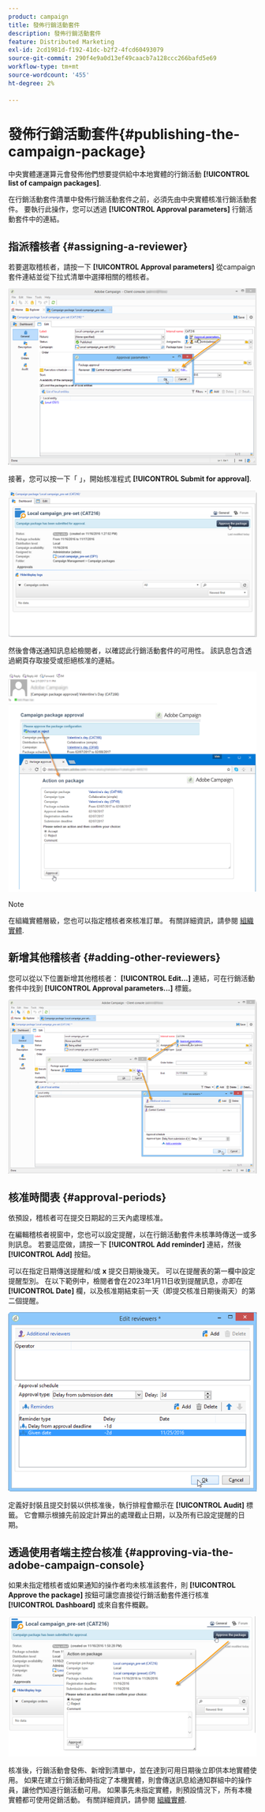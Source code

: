 ```yaml
---
product: campaign
title: 發佈行銷活動套件
description: 發佈行銷活動套件
feature: Distributed Marketing
exl-id: 2cd1981d-f192-41dc-b2f2-4fcd60493079
source-git-commit: 290f4e9a0d13ef49caacb7a128ccc266bafd5e69
workflow-type: tm+mt
source-wordcount: '455'
ht-degree: 2%

---
```


# 發佈行銷活動套件{#publishing-the-campaign-package}

中央實體運運算元會發佈他們想要提供給中本地實體的行銷活動 **[!UICONTROL list of campaign packages]**.

在行銷活動套件清單中發佈行銷活動套件之前，必須先由中央實體核准行銷活動套件。 要執行此操作，您可以透過 **[!UICONTROL Approval parameters]** 行銷活動套件中的連結。

## 指派稽核者 {#assigning-a-reviewer}

若要選取稽核者，請按一下 **[!UICONTROL Approval parameters]** 從campaign套件連結並從下拉式清單中選擇相關的稽核者。

![](assets/s_advuser_mkg_dist_define_valid.png)

接著，您可以按一下「 」，開始核准程式 **[!UICONTROL Submit for approval]**.

![](assets/s_advuser_mkg_dist_valid_process.png)

然後會傳送通知訊息給檢閱者，以確認此行銷活動套件的可用性。 該訊息包含透過網頁存取接受或拒絕核准的連結。

![](assets/s_advuser_mkg_dist_valid_process1.png)

>[!NOTE]
>
>在組織實體層級，您也可以指定稽核者來核准訂單。 有關詳細資訊，請參閱 [組織實體](about-distributed-marketing.md#organizational-entities).

## 新增其他稽核者 {#adding-other-reviewers}

您可以從以下位置新增其他稽核者： **[!UICONTROL Edit...]** 連結，可在行銷活動套件中找到 **[!UICONTROL Approval parameters...]** 標籤。

![](assets/s_advuser_mkg_dist_select_op_valid.png)

## 核准時間表 {#approval-periods}

依預設，稽核者可在提交日期起的三天內處理核准。

在編輯稽核者視窗中，您也可以設定提醒，以在行銷活動套件未核準時傳送一或多則訊息。 若要這麼做，請按一下 **[!UICONTROL Add reminder]** 連結，然後 **[!UICONTROL Add]** 按鈕。

可以在指定日期傳送提醒和/或 **x** 提交日期後幾天。 可以在提醒表的第一欄中設定提醒型別。 在以下範例中，檢閱者會在2023年1月11日收到提醒訊息，亦即在 **[!UICONTROL Date]** 欄，以及核准期結束前一天（即提交核准日期後兩天）的第二個提醒。

![](assets/s_advuser_mkg_dist_reminder_planning.png)

定義好封裝且提交封裝以供核准後，執行排程會顯示在 **[!UICONTROL Audit]** 標籤。 它會顯示根據先前設定計算出的處理截止日期，以及所有已設定提醒的日期。

## 透過使用者端主控台核准 {#approving-via-the-adobe-campaign-console}

如果未指定稽核者或如果通知的操作者均未核准該套件，則 **[!UICONTROL Approve the package]** 按鈕可讓您直接從行銷活動套件進行核准 **[!UICONTROL Dashboard]** 或來自套件概觀。

![](assets/s_advuser_mkg_dist_valid_button.png)

核准後，行銷活動會發佈、新增到清單中，並在達到可用日期後立即供本地實體使用。 如果在建立行銷活動時指定了本機實體，則會傳送訊息給通知群組中的操作員，讓他們知道行銷活動可用。 如果事先未指定實體，則預設情況下，所有本機實體都可使用促銷活動。 有關詳細資訊，請參閱 [組織實體](about-distributed-marketing.md#organizational-entities).
